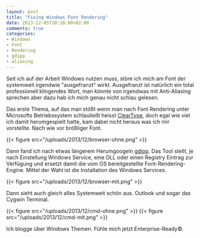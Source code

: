 ```yaml
---
layout: post
title: "Fixing Windows Font Rendering"
date: 2013-12-05T20:28:00+02:00
comments: true
categories:
- Windows
- Font
- Rendering
- gdipp
- aliasing
---
```


Seit ich auf der Arbeit Windows nutzen muss, störe ich mich am Font der systemweit
irgendwie "ausgefranzt" wirkt. Ausgefranzt ist natürlich ein total professionell
klingendes Wort, man könnte von irgendwas mit Anti-Aliasing sprechen aber dazu
hab ich mich genau nicht schlau gelesen.

Das erste Thema, auf das man stößt wenn man nach Font Rendering unter Microsofts
Betriebssystem schlauließt heisst [ClearType](https://en.wikipedia.org/wiki/ClearType),
doch egal wie viel ich damit herumgespielt hatte, kam dabei nicht heraus was ich
mir vorstellte. Nach wie vor brößliger Font.

{{< figure src="/uploads/2013/12/browser-ohne.png" >}}

Dann fand ich nach etwas längerem Herumgoogeln
[gdipp](https://code.google.com/p/gdipp/). Das Tool stellt, je nach Einstellung
Windows Service, eine DLL oder einen Registry Eintrag zur Verfügung und ersetzt
damit die vom OS bereitgestellte Font-Rendering-Engine. Mittel der Wahl ist die
Installation des Windows Services.

{{< figure src="/uploads/2013/12/browser-mit.png" >}}

Dann sieht auch gleich alles Systemweit schön aus. Outlook und sogar das Cygwin
Terminal.

{{< figure src="/uploads/2013/12/cmd-ohne.png" >}}
{{< figure src="/uploads/2013/12/cmd-mit.png" >}}

Ich blogge über Windows Themen. Fühle mich jetzt Enterprise-Ready&copy;.

